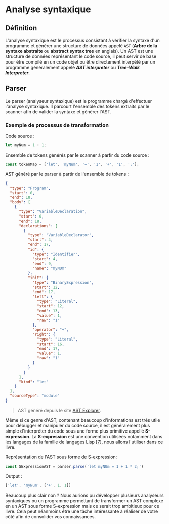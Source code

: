 # Analyse syntaxique

## Définition
L'analyse syntaxique est le processus consistant à vérifier la syntaxe d'un programme
et générer une structure de données appelé `AST` 
(**Arbre de la syntaxe abstraite** ou **abstract syntax tree** en anglais).
Un AST est une structure de données représentant le code source, il peut servir de base pour être compilé en un code objet ou être directement interpété par un programme
généralement appelé ***AST interpreter*** ou ***Tree-Walk Interpreter***.

## Parser
Le parser (analyseur syntaxique) est le programme chargé d'effectuer l'analyse syntaxique. Il parcourt l'ensemble des tokens extraits par le scanner afin de valider la syntaxe et génèrer l'AST.

### Exemple de processus de transformation

Code source :
```js
let myNum = 1 + 1;
```

Ensemble de tokens générés par le scanner à partir du code source :
```js
const tokenMap = ['let', 'myNum', '=', '1', '+', '1', ';'];
```

AST généré par le parser à partir de l'ensemble de tokens :
```json
{
  "type": "Program",
  "start": 0,
  "end": 18,
  "body": [
    {
      "type": "VariableDeclaration",
      "start": 0,
      "end": 18,
      "declarations": [
        {
          "type": "VariableDeclarator",
          "start": 4,
          "end": 17,
          "id": {
            "type": "Identifier",
            "start": 4,
            "end": 9,
            "name": "myNUm"
          },
          "init": {
            "type": "BinaryExpression",
            "start": 12,
            "end": 17,
            "left": {
              "type": "Literal",
              "start": 12,
              "end": 13,
              "value": 1,
              "raw": "1"
            },
            "operator": "+",
            "right": {
              "type": "Literal",
              "start": 16,
              "end": 17,
              "value": 1,
              "raw": "1"
            }
          }
        }
      ],
      "kind": "let"
    }
  ],
  "sourceType": "module"
}
```
> AST généré depuis le site [AST Explorer](https://astexplorer.net).

Même si ce genre d'AST, contenant beaucoup d'informations est très utile pour 
débugger et manipuler du code source, il est généralement plus simple d'interpréter du
code sous une forme plus primitive appellé **S-expression**. La **S-expression** est une convention utilisées notamment dans les langages de la famille de langages 
Lisp [[7]](https://lisp-lang.org), nous allons l'utiliser dans ce livre.

Représentation de l'AST sous forme de S-expression:

```js
const SExpressionAST = parser.parse('let myNUm = 1 + 1 * 2;')
```

Output :
```js
['let', 'myNum', ['+', 1, 1]]
```

Beaucoup plus clair non ?
Nous aurions pu développer plusieurs analyseurs syntaxiques ou un programme permettant
de transformer un AST complexe en un AST sous forme S-expression mais ce serait trop ambitieux
pour ce livre. Cela peut néanmoins être une tâche intéressante à réaliser de votre côté afin
de consolider vos connaissances.